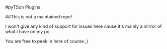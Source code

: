 #pyTSon Plugins

##This is not a maintained repo!

I won't give any kind of support for issues here cause it's mainly a mirror of what i have on my pc.

You are free to peek in here of course ;)
